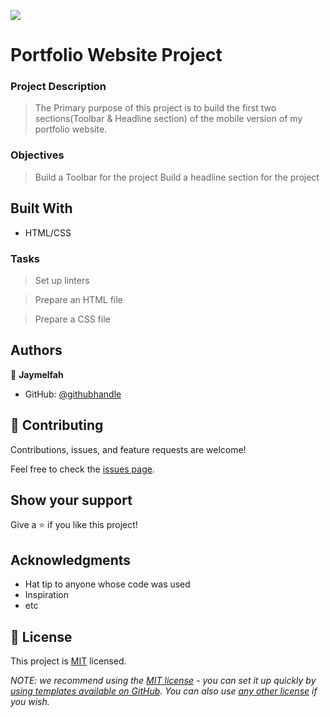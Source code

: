 
![](https://img.shields.io/badge/Microverse-blueviolet)

# Portfolio Website Project

### Project Description
>The Primary purpose of this project is to build the first two sections(Toolbar & Headline section) of the mobile version
 of my portfolio website.


 ### Objectives
> Build a Toolbar for the project
> Build a headline section for the project 

## Built With

- HTML/CSS




### Tasks

> Set up linters

> Prepare an HTML file

>Prepare a CSS file





## Authors

👤 **Jaymelfah**

- GitHub: [@githubhandle](https://github.com/Jaymelfah)


## 🤝 Contributing

Contributions, issues, and feature requests are welcome!

Feel free to check the [issues page](../../issues/).

## Show your support

Give a ⭐️ if you like this project!

## Acknowledgments

- Hat tip to anyone whose code was used
- Inspiration
- etc

## 📝 License

This project is [MIT](./LICENSE) licensed.

_NOTE: we recommend using the [MIT license](https://choosealicense.com/licenses/mit/) - you can set it up quickly by [using templates available on GitHub](https://docs.github.com/en/communities/setting-up-your-project-for-healthy-contributions/adding-a-license-to-a-repository). You can also use [any other license](https://choosealicense.com/licenses/) if you wish._
